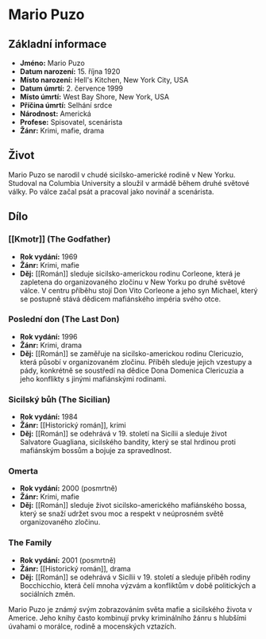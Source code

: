 # Mario Puzo
## Základní informace
- **Jméno:** Mario Puzo
- **Datum narození:** 15. října 1920
- **Místo narození:** Hell's Kitchen, New York City, USA
- **Datum úmrtí:** 2. července 1999
- **Místo úmrtí:** West Bay Shore, New York, USA
- **Příčina úmrtí:** Selhání srdce
- **Národnost:** Americká
- **Profese:** Spisovatel, scenárista
- **Žánr:** Krimi, mafie, drama

## Život
Mario Puzo se narodil v chudé sicilsko-americké rodině v New Yorku. Studoval na Columbia University a sloužil v armádě během druhé světové války. Po válce začal psát a pracoval jako novinář a scenárista.

## Dílo

### [[Kmotr]] (The Godfather)
- **Rok vydání:** 1969
- **Žánr:** Krimi, mafie
- **Děj:** [[Román]] sleduje sicilsko-americkou rodinu Corleone, která je zapletena do organizovaného zločinu v New Yorku po druhé světové válce. V centru příběhu stojí Don Vito Corleone a jeho syn Michael, který se postupně stává dědicem mafiánského impéria svého otce.

### Poslední don (The Last Don)
- **Rok vydání:** 1996
- **Žánr:** Krimi, drama
- **Děj:** [[Román]] se zaměřuje na sicilsko-americkou rodinu Clericuzio, která působí v organizovaném zločinu. Příběh sleduje jejich vzestupy a pády, konkrétně se soustředí na dědice Dona Domenica Clericuzia a jeho konflikty s jinými mafiánskými rodinami.

### Sicilský bůh (The Sicilian)
- **Rok vydání:** 1984
- **Žánr:** [[Historický román]], krimi
- **Děj:** [[Román]] se odehrává v 19. století na Sicílii a sleduje život Salvatore Guagliana, sicilského bandity, který se stal hrdinou proti mafiánským bossům a bojuje za spravedlnost.

### Omerta
- **Rok vydání:** 2000 (posmrtně)
- **Žánr:** Krimi, mafie
- **Děj:** [[Román]] sleduje život sicilsko-amerického mafiánského bossa, který se snaží udržet svou moc a respekt v neúprosném světě organizovaného zločinu.

### The Family
- **Rok vydání:** 2001 (posmrtně)
- **Žánr:** [[Historický román]], drama
- **Děj:** [[Román]] se odehrává v Sicílii v 19. století a sleduje příběh rodiny Bocchicchio, která čelí mnoha výzvám a konfliktům v době politických a sociálních změn.

Mario Puzo je známý svým zobrazováním světa mafie a sicilského života v Americe. Jeho knihy často kombinují prvky kriminálního žánru s hlubšími úvahami o morálce, rodině a mocenských vztazích.
